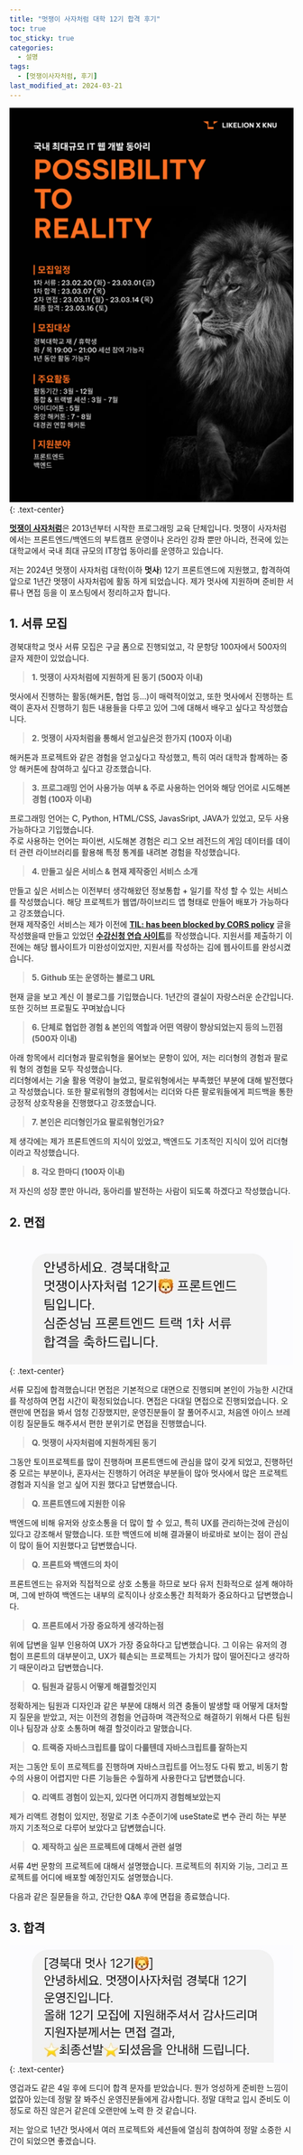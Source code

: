 ```yaml
---
title: "멋쟁이 사자처럼 대학 12기 합격 후기"
toc: true
toc_sticky: true
categories:
  - 설명
tags:
  - [멋쟁이사자처럼, 후기]
last_modified_at: 2024-03-21
---
```

![LikeLion](https://github.com/MOJAN3543/MOJAN3543.github.io/blob/main/_posts/LIKELION/likelion.png?raw=true)
{: .text-center}  

[**멋쟁이 사자처럼**](https://www.likelion.net/)은 2013년부터 시작한 프로그래밍 교육 단체입니다. 멋쟁이 사자처럼에서는 프론트엔드/백엔드의 부트캠프 운영이나 온라인 강좌 뿐만 아니라, 전국에 있는 대학교에서 국내 최대 규모의 IT창업 동아리를 운영하고 있습니다.  

저는 2024년 멋쟁이 사자처럼 대학(이하 **멋사**) 12기 프론트엔드에 지원했고, 합격하여 앞으로 1년간 멋쟁이 사자처럼에 활동 하게 되었습니다. 제가 멋사에 지원하며 준비한 서류나 면접 등을 이 포스팅에서 정리하고자 합니다.

## 1. 서류 모집
경북대학교 멋사 서류 모집은 구글 폼으로 진행되었고, 각 문항당 100자에서 500자의 글자 제한이 있었습니다.
  
> **1. 멋쟁이 사자처럼에 지원하게 된 동기 (500자 이내)**

멋사에서 진행하는 활동(해커톤, 협업 등...)이 매력적이었고, 또한 멋사에서 진행하는 트랙이 혼자서 진행하기 힘든 내용들을 다루고 있어 그에 대해서 배우고 싶다고 작성했습니다.  

> **2. 멋쟁이 사자처럼을 통해서 얻고싶은것 한가지 (100자 이내)**

해커톤과 프로젝트와 같은 경험을 얻고싶다고 작성했고, 특히 여러 대학과 함께하는 중앙 해커톤에 참여하고 싶다고 강조했습니다.  

> **3. 프로그래밍 언어 사용가능 여부 & 주로 사용하는 언어와 해당 언어로 시도해본 경험 (100자 이내)**

프로그래밍 언어는 C, Python, HTML/CSS, JavasSript, JAVA가 있었고, 모두 사용 가능하다고 기입했습니다.  
주로 사용하는 언어는 파이썬, 시도해본 경험은 리그 오브 레전드의 게임 데이터를 데이터 관련 라이브러리를 활용해 특정 통계를 내려본 경험을 작성했습니다.  

> **4. 만들고 싶은 서비스 & 현재 제작중인 서비스 소개**

만들고 싶은 서비스는 이전부터 생각해왔던 정보통합 + 일기를 작성 할 수 있는 서비스를 작성했습니다. 해당 프로젝트가 웹앱/하이브리드 앱 형태로 만들어 배포가 가능하다고 강조했습니다.  
현재 제작중인 서비스는 제가 이전에 [**TIL: has been blocked by CORS policy**](https://mojan3543.github.io/CORSFix/) 글을 작성했을때 만들고 있었던 [**수강신청 연습 사이트**](https://github.com/MOJAN3543/KNUsugang)를 작성했습니다. 지원서를 제출하기 이전에는 해당 웹사이트가 미완성이었지만, 지원서를 작성하는 김에 웹사이트를 완성시켰습니다.  

> **5. Github 또는 운영하는 블로그 URL**

현재 글을 보고 계신 이 블로그를 기입했습니다. 1년간의 결실이 자랑스러운 순간입니다. 또한 깃허브 프로필도 꾸며놨습니다  

> **6. 단체로 협업한 경험 & 본인의 역할과 어떤 역량이 향상되었는지 등의 느낀점 (500자 이내)**

아래 항목에서 리더형과 팔로워형을 물어보는 문항이 있어, 저는 리더형의 경험과 팔로워 형의 경험을 모두 작성했습니다.  
리더형에서는 기술 활용 역량이 늘었고, 팔로워형에서는 부족했던 부분에 대해 발전했다고 작성했습니다. 또한 팔로워형의 경험에서는 리더와 다른 팔로워들에게 피드백을 통한 긍정적 상호작용을 진행했다고 강조했습니다.

> **7. 본인은 리더형인가요 팔로워형인가요?**

제 생각에는 제가 프론트엔드의 지식이 있었고, 백엔드도 기초적인 지식이 있어 리더형이라고 작성했습니다.  

> **8. 각오 한마디 (100자 이내)**

저 자신의 성장 뿐만 아니라, 동아리를 발전하는 사람이 되도록 하겠다고 작성했습니다.  

## 2. 면접
![1](https://github.com/MOJAN3543/MOJAN3543.github.io/blob/main/_posts/LIKELION/1.jpg?raw=true)
{: .text-center}  

서류 모집에 합격했습니다! 면접은 기본적으로 대면으로 진행되며 본인이 가능한 시간대를 작성하여 면접 시간이 확정되었습니다.
면접은 다대일 면접으로 진행되었습니다. 오랜만에 면접을 봐서 엄청 긴장했지만, 운영진분들이 잘 풀어주시고, 처음엔 아이스 브레이킹 질문들도 해주셔서 편한 분위기로 면접을 진행했습니다.  

> **Q. 멋쟁이 사자처럼에 지원하게된 동기**

그동안 토이프로젝트를 많이 진행하며 프론트앤드에 관심을 많이 갖게 되었고, 진행하던중 모르는 부분이나, 혼자서는 진행하기 어려운 부분들이 많아 멋사에서 많은 프로젝트 경험과 지식을 얻고 싶어 지원 했다고 답변했습니다.  

> **Q. 프론트엔드에 지원한 이유**

백엔드에 비해 유저와 상호소통을 더 많이 할 수 있고, 특히 UX를 관리하는것에 관심이 있다고 강조해서 말했습니다. 또한 백엔드에 비해 결과물이 바로바로 보이는 점이 관심이 많이 들어 지원했다고 답변했습니다.  

> **Q. 프론트와 백앤드의 차이**

프론트엔드는 유저와 직접적으로 상호 소통을 하므로 보다 유저 친화적으로 설계 해야하며, 그에 반하여 백엔드는 내부의 로직이나 상호소통간 최적화가 중요하다고 답변했습니다.

> **Q. 프론트에서 가장 중요하게 생각하는점**
  
위에 답변을 일부 인용하여 UX가 가장 중요하다고 답변했습니다. 그 이유는 유저의 경험이 프론트의 대부분이고, UX가 훼손되는 프로젝트는 가치가 많이 떨어진다고 생각하기 때문이라고 답변했습니다.  

> **Q. 팀원과 갈등시 어떻게 해결할것인지**

정확하게는 팀원과 디자인과 같은 부분에 대해서 의견 충돌이 발생할 때 어떻게 대처할지 질문을 받았고, 저는 이전의 경험을 언급하며 객관적으로 해결하기 위해서 다른 팀원이나 팀장과 상호 소통하며 해결 할것이라고 말했습니다.

> **Q. 트랙중 자바스크립트를 많이 다룰텐데 자바스크립트를 잘하는지**

저는 그동안 토이 프로젝트를 진행하며 자바스크립트를 어느정도 다뤄 봤고, 비동기 함수의 사용이 어렵지만 다른 기능들은 수월하게 사용한다고 답변했습니다.  

> **Q. 리액트 경험이 있는지, 있다면 어디까지 경험해보았는지**

제가 리액트 경험이 있지만, 정말로 기초 수준이기에 useState로 변수 관리 하는 부분까지 기초적으로 다루어 보았다고 답변했습니다.  

> **Q. 제작하고 싶은 프로젝트에 대해서 관련 설명**

서류 4번 문항의 프로젝트에 대해서 설명했습니다. 프로젝트의 취지와 기능, 그리고 프로젝트를 어디에 배포할 예정인지도 설명했습니다.  

다음과 같은 질문들을 하고, 간단한 Q&A 후에 면접을 종료했습니다.

## 3. 합격  
![2](https://github.com/MOJAN3543/MOJAN3543.github.io/blob/main/_posts/LIKELION/2.jpg?raw=true)
{: .text-center}  

영겁과도 같은 4일 후에 드디어 합격 문자를 받았습니다. 뭔가 엉성하게 준비한 느낌이 없잖아 있는데 정말 잘 봐주신 운영진분들에게 감사합니다. 정말 대학교 입시 준비도 이정도로 하진 않은거 같은데 오랜만에 노력 한 것 같습니다.  
  
저는 앞으로 1년간 멋사에서 여러 프로젝트와 세션들에 열심히 참여하여 정말 소중한 시간이 되었으면 좋겠습니다. 
